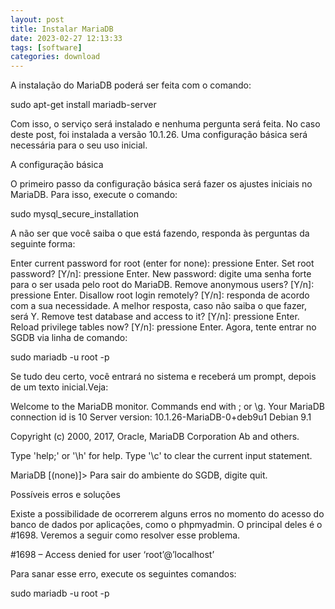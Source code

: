 ```yaml
---
layout: post
title: Instalar MariaDB
date: 2023-02-27 12:13:33 
tags: [software]
categories: download
---  
```


A instalação do MariaDB poderá ser feita com o comando:

  sudo apt-get install mariadb-server

Com isso, o serviço será instalado e nenhuma pergunta será feita. No caso deste post, foi instalada a versão 10.1.26. Uma configuração básica será necessária para o seu uso inicial.

A configuração básica

O primeiro passo da configuração básica será fazer os ajustes iniciais no MariaDB. Para isso, execute o comando:

  sudo mysql_secure_installation

A não ser que você saiba o que está fazendo, responda às perguntas da seguinte forma:

Enter current password for root (enter for none): pressione Enter.
Set root password? [Y/n]: pressione Enter.
New password: digite uma senha forte para o ser usada pelo root do MariaDB.
Remove anonymous users? [Y/n]: pressione Enter.
Disallow root login remotely? [Y/n]: responda de acordo com a sua necessidade. A melhor resposta, caso não saiba o que fazer, será Y.
Remove test database and access to it? [Y/n]: pressione Enter.
Reload privilege tables now? [Y/n]: pressione Enter.
Agora, tente entrar no SGDB via linha de comando:

  sudo mariadb -u root -p

Se tudo deu certo, você entrará no sistema e receberá um prompt, depois de um texto inicial.Veja:

Welcome to the MariaDB monitor. Commands end with ; or \g.
Your MariaDB connection id is 10
Server version: 10.1.26-MariaDB-0+deb9u1 Debian 9.1

Copyright (c) 2000, 2017, Oracle, MariaDB Corporation Ab and others.

Type 'help;' or '\h' for help. Type '\c' to clear the current input statement.

MariaDB [(none)]>
Para sair do ambiente do SGDB, digite quit.

Possíveis erros e soluções

Existe a possibilidade de ocorrerem alguns erros no momento do acesso do banco de dados por aplicações, como o phpmyadmin. O principal deles é o #1698. Veremos a seguir como resolver esse problema.

#1698 – Access denied for user ‘root’@’localhost’

Para sanar esse erro, execute os seguintes comandos:

  sudo mariadb -u root -p
